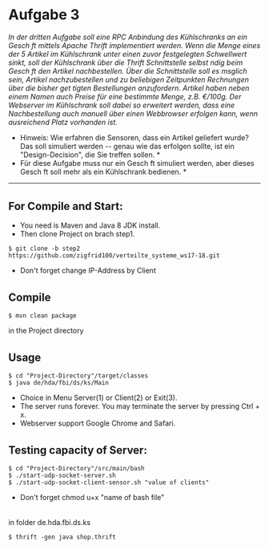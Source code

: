 # Aufgabe 3
_In der dritten Aufgabe soll eine RPC Anbindung des Kühlschranks an ein Gesch ft mittels Apache Thrift 
implementiert werden. Wenn die Menge eines der 5 Artikel im Kühlschrank unter einen zuvor festgelegten 
Schwellwert sinkt, soll der Kühlschrank über die Thrift Schnittstelle selbst ndig beim Gesch ft den Artikel 
nachbestellen. Über die Schnittstelle soll es msglich sein, Artikel nachzubestellen und zu beliebigen 
Zeitpunkten Rechnungen über die bisher get tigten Bestellungen anzufordern. Artikel haben neben einem Namen 
auch Preise für eine bestimmte Menge, z.B. €/100g. Der Webserver im Kühlschrank soll dabei so erweitert werden, 
dass eine Nachbestellung auch manuell über einen Webbrowser erfolgen kann, wenn ausreichend Platz vorhanden ist._

* Hinweis: Wie erfahren die Sensoren, dass ein Artikel geliefert wurde? Das soll simuliert werden -- genau wie das erfolgen sollte, ist ein "Design-Decision", die Sie treffen sollen. *
* Für diese Aufgabe muss nur ein Gesch ft simuliert werden, aber dieses Gesch ft soll mehr als ein Kühlschrank bedienen. *

----------------------------------------------------------------------------------
######
## For Compile and Start: 

* You need is Maven and Java 8 JDK install.
* Then clone Project on brach step1.

```
$ git clone -b step2 https://github.com/zigfrid100/verteilte_systeme_ws17-18.git
```
* Don't forget change IP-Address by Client 
######
## Compile
```
$ mvn clean package 
```
in the Project directory
######
## Usage
```
$ cd "Project-Directory"/target/classes 
$ java de/hda/fbi/ds/ks/Main
```
* Choice in Menu Server(1) or Client(2) or Exit(3).
* The server runs forever. You may terminate the server by pressing Ctrl + x. 
* Webserver support Google Chrome and Safari.
######
## Testing capacity of Server: 

```
$ cd "Project-Directory"/src/main/bash
$ ./start-udp-socket-server.sh  
$ ./start-udp-socket-client-sensor.sh "value of clients"
```
* Don't forget chmod u+x "name of bash file"


######
in folder de.hda.fbi.ds.ks 
```
$ thrift -gen java shop.thrift
```